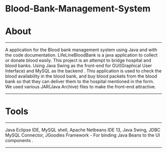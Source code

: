 # Blood-Bank-Management-System
# About
________________________________________________________________________________________________________________________________________________________________________

A application for the Blood bank management system using Java and with the code documentation. LifeLineBloodBank is a java application to collect or donate blood easily.
This project is an attempt to bridge hospital and blood banks. Using Java Swing as the front-end for GUI(Graphical User Interface) and MySQL as the backend . This application is used to check the blood availability in the blood bank, and buy blood packets from the blood bank so that they can deliver them to the hospital mentioned in the form. We used various JAR(Java Archive) files to make the front-end attractive. 
_________________________________________________________________________________________________________________________________________________________________________

# Tools
_________________________________________________________________________________________________________________________________________________________________________

  Java Eclipse IDE, 
   MySQL shell,
   Apache Netbeans IDE 13,
   Java Swing,
   JDBC MySQL Connector,
   JGoodies Framework - For binding Java Beans to the UI components .
_________________________________________________________________________________________________________________________________________________________________________


